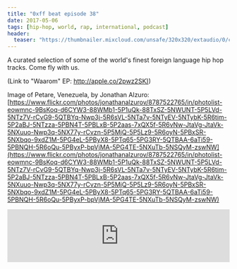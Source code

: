 ```yaml
---
title: "0xff beat episode 38"
date: 2017-05-06
tags: [hip-hop, world, rap, international, podcast]
header:
  teaser: "https://thumbnailer.mixcloud.com/unsafe/320x320/extaudio/0/c/d/2/ca09-b80f-4bdd-80a0-bd77b9d1919a"
---
```


A curated selection of some of the world's finest foreign language hip hop tracks. Come fly with us. 

(Link to "Waarom" EP:  [http://apple.co/2pwz2SK)](http://apple.co/2pwz2SK))

Image of Petare, Venezuela, by Jonathan Alzuro: [https://www.flickr.com/photos/jonathanalzurov/8787522765/in/photolist-eowmnc-9BsKoq-d6CYW3-88WMb1-5P1uQk-88TxSZ-5NWUNT-5P5LVd-5NTz7V-rCvG9-5QTBYq-Nwp3j-5R6sVL-5NTa7v-5NTyEV-5NTybK-5R6tim-5P2aBJ-5NTzza-5PBN4T-5PBLxB-5P2aas-7xQX5f-5R6vNw-JtaVg-JtaVk-5NXuuo-Nwp3q-5NX77y-rCvzn-5P5MjQ-5P5Lz9-5R6oyN-5PBxSR-5NXbqo-9xdZ1M-5PG4eL-5PByX8-5PTq65-5PG3RY-5QTBAA-6aTi59-5PBNQH-5R6oQu-5PByxP-bpVjMA-5PG4TE-5NXuTb-5NSQyM-zswNW](https://www.flickr.com/photos/jonathanalzurov/8787522765/in/photolist-eowmnc-9BsKoq-d6CYW3-88WMb1-5P1uQk-88TxSZ-5NWUNT-5P5LVd-5NTz7V-rCvG9-5QTBYq-Nwp3j-5R6sVL-5NTa7v-5NTyEV-5NTybK-5R6tim-5P2aBJ-5NTzza-5PBN4T-5PBLxB-5P2aas-7xQX5f-5R6vNw-JtaVg-JtaVk-5NXuuo-Nwp3q-5NX77y-rCvzn-5P5MjQ-5P5Lz9-5R6oyN-5PBxSR-5NXbqo-9xdZ1M-5PG4eL-5PByX8-5PTq65-5PG3RY-5QTBAA-6aTi59-5PBNQH-5R6oQu-5PByxP-bpVjMA-5PG4TE-5NXuTb-5NSQyM-zswNW)

<iframe width="100%" height="120" src="https://www.mixcloud.com/widget/iframe/?hide_cover=1&light=1&feed=%2F0xff-beat%2F0xff-beat-episode-38%2F" frameborder="0" ></iframe>
